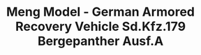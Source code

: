 ---
layout: product
title: "Meng Model - German Armored Recovery Vehicle Sd.Kfz.179 Bergepanther Ausf.A"
price: "5000" 
desc: "N/A"
img_path: "/assets/img/MM-SS-015.webp"
brand: "N/A"
available: false
special_offer: false
new: false
soon: false
cat: "010000"
subcat: "011000"
subsubcat: "0N/A"
sifra: "MM-SS-015"
popular: false
spec: false
---